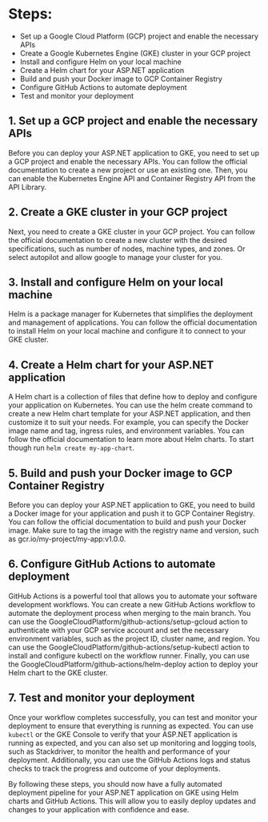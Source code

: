 # Steps:
- Set up a Google Cloud Platform (GCP) project and enable the necessary APIs
- Create a Google Kubernetes Engine (GKE) cluster in your GCP project
- Install and configure Helm on your local machine
- Create a Helm chart for your ASP.NET application
- Build and push your Docker image to GCP Container Registry
- Configure GitHub Actions to automate deployment
- Test and monitor your deployment

## 1. Set up a GCP project and enable the necessary APIs
Before you can deploy your ASP.NET application to GKE, you need to set up a GCP project and enable the necessary APIs. You can follow the official documentation to create a new project or use an existing one. Then, you can enable the Kubernetes Engine API and Container Registry API from the API Library.

## 2. Create a GKE cluster in your GCP project
Next, you need to create a GKE cluster in your GCP project. You can follow the official documentation to create a new cluster with the desired specifications, such as number of nodes, machine types, and zones. Or select autopilot and allow google to manage your cluster for you. 

## 3. Install and configure Helm on your local machine
Helm is a package manager for Kubernetes that simplifies the deployment and management of applications. You can follow the official documentation to install Helm on your local machine and configure it to connect to your GKE cluster.

## 4. Create a Helm chart for your ASP.NET application
A Helm chart is a collection of files that define how to deploy and configure your application on Kubernetes. You can use the helm create command to create a new Helm chart template for your ASP.NET application, and then customize it to suit your needs. For example, you can specify the Docker image name and tag, ingress rules, and environment variables. You can follow the official documentation to learn more about Helm charts. To start though run `helm create my-app-chart`.

## 5. Build and push your Docker image to GCP Container Registry
Before you can deploy your ASP.NET application to GKE, you need to build a Docker image for your application and push it to GCP Container Registry. You can follow the official documentation to build and push your Docker image. Make sure to tag the image with the registry name and version, such as gcr.io/my-project/my-app:v1.0.0.

## 6. Configure GitHub Actions to automate deployment
GitHub Actions is a powerful tool that allows you to automate your software development workflows. You can create a new GitHub Actions workflow to automate the deployment process when merging to the main branch. You can use the GoogleCloudPlatform/github-actions/setup-gcloud action to authenticate with your GCP service account and set the necessary environment variables, such as the project ID, cluster name, and region. You can use the GoogleCloudPlatform/github-actions/setup-kubectl action to install and configure kubectl on the workflow runner. Finally, you can use the GoogleCloudPlatform/github-actions/helm-deploy action to deploy your Helm chart to the GKE cluster.

## 7. Test and monitor your deployment
Once your workflow completes successfully, you can test and monitor your deployment to ensure that everything is running as expected. You can use `kubectl` or the GKE Console to verify that your ASP.NET application is running as expected, and you can also set up monitoring and logging tools, such as Stackdriver, to monitor the health and performance of your deployment. Additionally, you can use the GitHub Actions logs and status checks to track the progress and outcome of your deployments.

By following these steps, you should now have a fully automated deployment pipeline for your ASP.NET application on GKE using Helm charts and GitHub Actions. This will allow you to easily deploy updates and changes to your application with confidence and ease.
